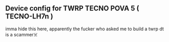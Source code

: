 ## Device config for TWRP TECNO POVA 5 ( TECNO-LH7n )


imma hide this here, apparently the fucker who asked me to build a twrp dt is a scammer☠️

